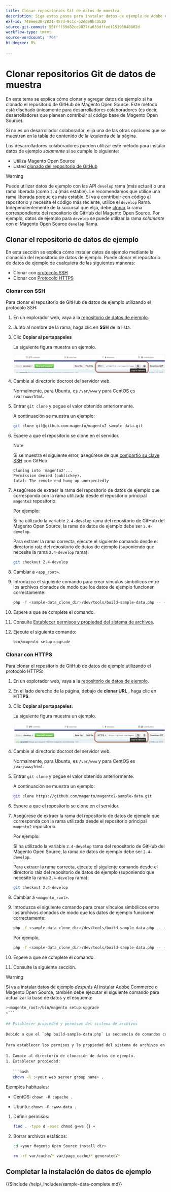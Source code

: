 ```yaml
---
title: Clonar repositorios Git de datos de muestra
description: Siga estos pasos para instalar datos de ejemplo de Adobe Commerce y Magento Open Source mediante la clonación de repositorios Git.
exl-id: 748eee30-2821-457d-9c1c-62ede8bc0510
source-git-commit: 95ffff39d82cc9027fa633dffedf15193040802d
workflow-type: tm+mt
source-wordcount: '764'
ht-degree: 0%

---
```


# Clonar repositorios Git de datos de muestra

En este tema se explica cómo clonar y agregar datos de ejemplo si ha clonado el repositorio de GitHub de Magento Open Source. Este método está diseñado únicamente para desarrolladores colaboradores (es decir, desarrolladores que planean contribuir al código base de Magento Open Source).

Si no es un desarrollador colaborador, elija una de las otras opciones que se muestran en la tabla de contenido de la izquierda de la página.

Los desarrolladores colaboradores pueden utilizar este método para instalar datos de ejemplo *solamente* si se cumple lo siguiente:

* Utiliza Magento Open Source
* Usted [clonado del repositorio de GitHub](https://developer.adobe.com/commerce/contributor/guides/install/clone-repository/)

>[!WARNING]
>
>Puede utilizar datos de ejemplo con las API `develop` rama (más actual) o una rama liberada (como `2.4` (más estable). Le recomendamos que utilice una rama liberada porque es más estable. Si va a contribuir con código al repositorio y necesita el código más reciente, utilice el `develop` Rama. Independientemente de la sucursal que elija, debe [clonar](https://developer.adobe.com/commerce/contributor/guides/install/clone-repository/) la rama correspondiente del repositorio de GitHub del Magento Open Source. Por ejemplo, datos de ejemplo para `develop` se puede utilizar la rama *solamente* con el Magento Open Source `develop` Rama.

## Clonar el repositorio de datos de ejemplo

En esta sección se explica cómo instalar datos de ejemplo mediante la clonación del repositorio de datos de ejemplo. Puede clonar el repositorio de datos de ejemplo de cualquiera de las siguientes maneras:

* Clonar con [protocolo SSH](#clone-with-ssh)
* Clonar con [Protocolo HTTPS](#clone-with-https)

### Clonar con SSH

Para clonar el repositorio de GitHub de datos de ejemplo utilizando el protocolo SSH:

1. En un explorador web, vaya a la [repositorio de datos de ejemplo](https://github.com/magento/magento2-sample-data).
1. Junto al nombre de la rama, haga clic en **SSH** de la lista.
1. Clic **Copiar al portapapeles**

   La siguiente figura muestra un ejemplo.

   ![Clonar el repositorio de GitHub mediante SSH](../../assets/installation/install_mage2_clone-ssh.png)

1. Cambie al directorio docroot del servidor web.

   Normalmente, para Ubuntu, es `/var/www` y para CentOS es `/var/www/html`.

1. Entrar `git clone` y pegue el valor obtenido anteriormente.

   A continuación se muestra un ejemplo:

   ```bash
   git clone git@github.com:magento/magento2-sample-data.git
   ```

1. Espere a que el repositorio se clone en el servidor.

   >[!NOTE]
   >
   >Si se muestra el siguiente error, asegúrese de que [compartió su clave SSH](https://docs.github.com/articles/generating-ssh-keys/) con GitHub:<br>

   ```terminal
   Cloning into 'magento2'...
   Permission denied (publickey).
   fatal: The remote end hung up unexpectedly
   ```

1. Asegúrese de extraer la rama del repositorio de datos de ejemplo que corresponda con la rama utilizada desde el repositorio principal `magento2` repositorio.

   Por ejemplo:

   Si ha utilizado la variable `2.4-develop` rama del repositorio de GitHub del Magento Open Source, la rama de datos de ejemplo debe ser `2.4-develop`.

   Para extraer la rama correcta, ejecute el siguiente comando desde el directorio raíz del repositorio de datos de ejemplo (suponiendo que necesite la rama `2.4-develop` rama):

   ```bash
   git checkout 2.4-develop
   ```

1. Cambiar a `<app_root>`.
1. Introduzca el siguiente comando para crear vínculos simbólicos entre los archivos clonados de modo que los datos de ejemplo funcionen correctamente:

   ```bash
   php -f <sample-data_clone_dir>/dev/tools/build-sample-data.php -- --ce-source="<path_to_your_magento_instance>"
   ```

1. Espere a que se complete el comando.

1. Consulte [Establecer permisos y propiedad del sistema de archivos](#set-file-system-ownership-and-permissions).

1. Ejecute el siguiente comando:

   ```bash
   bin/magento setup:upgrade
   ```

### Clonar con HTTPS

Para clonar el repositorio de GitHub de datos de ejemplo utilizando el protocolo HTTPS:

1. En un explorador web, vaya a la [repositorio de datos de ejemplo](https://github.com/magento/magento2-sample-data).
1. En el lado derecho de la página, debajo de **clonar URL** , haga clic en **HTTPS**.
1. Clic **Copiar al portapapeles**.

   La siguiente figura muestra un ejemplo.

   ![Clone el repositorio de GitHub mediante HTTPS](../../assets/installation/install_mage2_clone-https.png)

1. Cambie al directorio docroot del servidor web.

   Normalmente, para Ubuntu, es `/var/www` y para CentOS es `/var/www/html`.

1. Entrar `git clone` y pegue el valor obtenido anteriormente.

   A continuación se muestra un ejemplo:

   ```bash
   git clone https://github.com/magento/magento2-sample-data.git
   ```

1. Espere a que el repositorio se clone en el servidor.
1. Asegúrese de extraer la rama del repositorio de datos de ejemplo que corresponda con la rama utilizada desde el repositorio principal `magento2` repositorio.

   Por ejemplo:

   Si ha utilizado la variable `2.4-develop` rama del repositorio de GitHub del Magento Open Source, la rama de datos de ejemplo debe ser `2.4-develop`.

   Para extraer la rama correcta, ejecute el siguiente comando desde el directorio raíz del repositorio de datos de ejemplo (suponiendo que necesite la rama `2.4-develop` rama):

   ```bash
   git checkout 2.4-develop
   ```

1. Cambiar a `<magento_root>`.
1. Introduzca el siguiente comando para crear vínculos simbólicos entre los archivos clonados de modo que los datos de ejemplo funcionen correctamente:

   ```bash
   php -f <sample-data_clone_dir>/dev/tools/build-sample-data.php -- --ce-source="<path_to_your_magento_instance>"
   ```

   Por ejemplo,

   ```bash
   php -f <sample-data_clone_dir>/dev/tools/build-sample-data.php -- --ce-source="/var/www/magento2"
   ```

1. Espere a que se complete el comando.
1. Consulte la siguiente sección.

>[!WARNING]
>
>Si va a instalar datos de ejemplo *después* Al instalar Adobe Commerce o Magento Open Source, también debe ejecutar el siguiente comando para actualizar la base de datos y el esquema:
>
>
```bash
><magento_root>/bin/magento setup:upgrade
>```

## Establecer propiedad y permisos del sistema de archivos

Debido a que el `php build-sample-data.php` La secuencia de comandos crea enlaces simbólicos entre el repositorio de datos de ejemplo y el repositorio de Magento Open Source. Debe definir los permisos y la propiedad del sistema de archivos en el repositorio de datos de ejemplo. Si no se hace esto, se producen errores al acceder a la tienda.

Para establecer los permisos y la propiedad del sistema de archivos en el repositorio de datos de ejemplo:

1. Cambie al directorio de clonación de datos de ejemplo.
1. Establecer propiedad:

   ```bash
   chown -R :<your web server group name> .
   ```

   Ejemplos habituales:

   * CentOS: `chown -R :apache .`

   * Ubuntu: `chown -R :www-data .`

1. Definir permisos:

   ```bash
   find . -type d -exec chmod g+ws {} +
   ```

1. Borrar archivos estáticos:

   ```bash
   cd <your Magento Open Source install dir>
   ```

   ```bash
   rm -rf var/cache/* var/page_cache/* generated/*
   ```

## Completar la instalación de datos de ejemplo

{{$include /help/_includes/sample-data-complete.md}}
